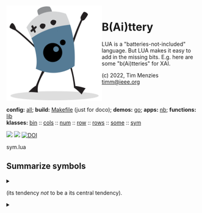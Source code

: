 <img align=left width=250   src="bat2.png">

# B(Ai)ttery
LUA is a "batteries-not-included" language.
But LUA makes it easy to add in the  missing bits.
E.g. here are some "b(Ai)tteries" for XAI.

(c) 2022, Tim Menzies<br><timm@ieee.org>
<br clear=all>

**config:** [all](all.html);
**build:** [Makefile](https://github.com/timm/shortr/blob/master/etc/src/Makefile)
(just for doco);
**demos:** [go](go.html);
**apps:** [nb](nb.html);
**functions:** [lib](lib.html)    
**klasses:** [bin](bin.html)
:: [cols](cols.html)
:: [num](num.html)
:: [row](row.html)
:: [rows](rows.html)
:: [some](some.html)
:: [sym](sym.html)

<img src="https://img.shields.io/badge/Language--lua--%232C2D72.svg?logo=lua&logoColor=white">
<a href="https://opensource.org/licenses/BSD-2-Clause"><img  src="https://img.shields.io/badge/License-BSD%202--Clause-orange.svg"></a>
<a href="https://zenodo.org/badge/latestdoi/206205826"> <img  src="https://zenodo.org/badge/206205826.svg" alt="DOI"></a> 


sym.lua
## Summarize symbols


<details><summary></summary>

```lua
local all = require"all"
local chat,obj,push,the = all.chat, all.obj, all.push, all.the
--> SYM(at:?int, txt:?str) :SYM -> Summarize a stream of non-numerics.
local SYM = obj("SYM", function(i,at,txt)
  i.at, i.txt, i.n, i.kept =  at or 0, txt or "", 0, {} end)

--> add(i:SYM: x:any, n:?int=1) -> Add `n` count to `i.kept[n]` .
function SYM.add(i,x,n)
  if x ~= "?" then 
    i.n = i.n+1
    i.kept[x] = (n or 1) + (i.kept[x] or 0) end end

--> bin(i:SYM: x:any) -> return `x` mapped to a finite range (just return x)
function SYM.bin(x) return x end

--> clone(i:SYM) :SYM -> Return a class of the same structure.
function SYM.clone(i) return SYM(i.at, i.txt) end

--> like(i:SYN,x:any,prior:num):num -> return how much `x` might belong to `i`.
function SYM.like(i,x,prior)
   return ((i.kept[x] or 0)+the.m*prior) / (i.n+the.m) end

--> merge(i:SYM,j:SYM):SYM -> combine two symbols
function SYM.merge(i,j,     k)
  k = i:clone()
  for _,kept in pairs{i.kept, j.kept} do
    for x,n in pairs(kept) do k:add(x,n) end end
  return k end

--> merge(i:SYM,t:tab):tab -> merge a list of bins (for symbolic y-values)
function SYM.merges(i,t,...) return t end
 
--> mid(i:SYM):tab -> Return a columns' `mid`ddle (central tendency).
function SYM.mid(i,p)
  local max,mode=-1,nil
  for x,n in pairs(i.kept) do if n > most then most,mode = n,x end end
  return mode end

--> div(i:SYM):tab -> Return `div`ersity of a column
```

</details>


(its tendency _not_ to be a its central tendency).


<details><summary></summary>

```lua
function SYM.div(i,p)
  local ent, fun = 0, function(p) return -p*math.log(p,2) end
  for x,n in pairs(i.kept) do if n > 0 then ent=ent + fun(n/i.n) end end
  return ent end
 
return SYM
```

</details>



